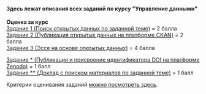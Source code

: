 #### Здесь лежат описания всех заданий по курсу "Управление данными"     

**Оценка за курc**       
[Задание 1 (Поиск открытых данных по заданной теме)](https://github.com/HSEtraining/Data-Management-2019-course/blob/master/tasks/task1.md) = 2 балла     
[Задание 2 (Публикация открытых данных на платформе CKAN)](https://github.com/HSEtraining/Data-Management-2019-course/blob/master/tasks/task2.md) = 2 балла     
[Задание 3 (Эссе на основе открытых данных)](https://github.com/HSEtraining/Data-Management-2019-course/blob/master/tasks/task3.md) = 4 балла    
     
[Задание * (Публикация и присвоение идентификатора DOI на платформе Zenodo)](https://github.com/HSEtraining/Data-Management-2019-course/blob/master/tasks/task4.md) = 1 балл     
[Задание ** (Доклад с поиском материалов по заданной теме)](https://github.com/HSEtraining/Data-Management-2019-course/blob/master/tasks/task5.md) = 1 балл     

Критерии оценивания заданий [можно посмотреть здесь](https://docs.google.com/spreadsheets/d/e/2PACX-1vTLcZV4N8MRtQDf4gwNRFMwgGvHZTIO5UgXg6X_nNAT4qZcFTE0akKKcnY_Dqoxp5p1fFk3_GV3lE8t/pubhtml?gid=1709635806&single=true).  
